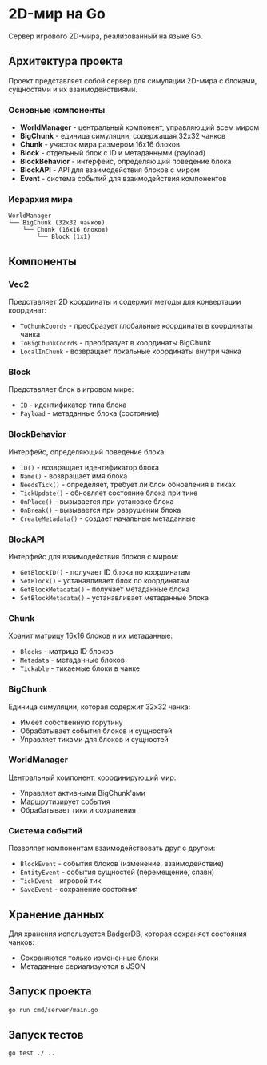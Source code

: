 # 2D-мир на Go

Сервер игрового 2D-мира, реализованный на языке Go.

## Архитектура проекта

Проект представляет собой сервер для симуляции 2D-мира с блоками, сущностями и их взаимодействиями.

### Основные компоненты

- **WorldManager** - центральный компонент, управляющий всем миром
- **BigChunk** - единица симуляции, содержащая 32x32 чанков
- **Chunk** - участок мира размером 16x16 блоков
- **Block** - отдельный блок с ID и метаданными (payload)
- **BlockBehavior** - интерфейс, определяющий поведение блока
- **BlockAPI** - API для взаимодействия блоков с миром
- **Event** - система событий для взаимодействия компонентов

### Иерархия мира

```
WorldManager
└── BigChunk (32x32 чанков)
    └── Chunk (16x16 блоков)
        └── Block (1x1)
```

## Компоненты

### Vec2

Представляет 2D координаты и содержит методы для конвертации координат:
- `ToChunkCoords` - преобразует глобальные координаты в координаты чанка
- `ToBigChunkCoords` - преобразует в координаты BigChunk
- `LocalInChunk` - возвращает локальные координаты внутри чанка

### Block

Представляет блок в игровом мире:
- `ID` - идентификатор типа блока
- `Payload` - метаданные блока (состояние)

### BlockBehavior

Интерфейс, определяющий поведение блока:
- `ID()` - возвращает идентификатор блока
- `Name()` - возвращает имя блока
- `NeedsTick()` - определяет, требует ли блок обновления в тиках
- `TickUpdate()` - обновляет состояние блока при тике
- `OnPlace()` - вызывается при установке блока
- `OnBreak()` - вызывается при разрушении блока
- `CreateMetadata()` - создает начальные метаданные

### BlockAPI

Интерфейс для взаимодействия блоков с миром:
- `GetBlockID()` - получает ID блока по координатам
- `SetBlock()` - устанавливает блок по координатам
- `GetBlockMetadata()` - получает метаданные блока
- `SetBlockMetadata()` - устанавливает метаданные блока

### Chunk

Хранит матрицу 16x16 блоков и их метаданные:
- `Blocks` - матрица ID блоков
- `Metadata` - метаданные блоков
- `Tickable` - тикаемые блоки в чанке

### BigChunk

Единица симуляции, которая содержит 32x32 чанка:
- Имеет собственную горутину
- Обрабатывает события блоков и сущностей
- Управляет тиками для блоков и сущностей

### WorldManager

Центральный компонент, координирующий мир:
- Управляет активными BigChunk'ами
- Маршрутизирует события
- Обрабатывает тики и сохранения

### Система событий

Позволяет компонентам взаимодействовать друг с другом:
- `BlockEvent` - события блоков (изменение, взаимодействие)
- `EntityEvent` - события сущностей (перемещение, спавн)
- `TickEvent` - игровой тик
- `SaveEvent` - сохранение состояния

## Хранение данных

Для хранения используется BadgerDB, которая сохраняет состояния чанков:
- Сохраняются только измененные блоки
- Метаданные сериализуются в JSON

## Запуск проекта

```bash
go run cmd/server/main.go
```

## Запуск тестов

```bash
go test ./...
``` 